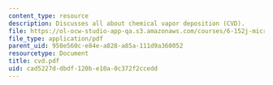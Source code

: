 ```yaml
---
content_type: resource
description: Discusses all about chemical vapor deposition (CVD).
file: https://ol-ocw-studio-app-qa.s3.amazonaws.com/courses/6-152j-micro-nano-processing-technology-fall-2005/cad5227ddbdf120be10a0c372f2ccedd_cvd.pdf
file_type: application/pdf
parent_uid: 950e560c-e84e-a828-a85a-111d9a360052
resourcetype: Document
title: cvd.pdf
uid: cad5227d-dbdf-120b-e10a-0c372f2ccedd
---
```

